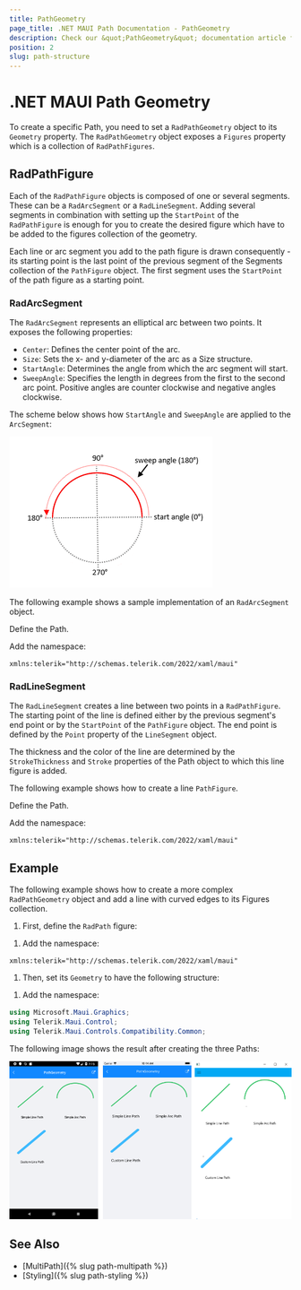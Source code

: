 ```yaml
---
title: PathGeometry
page_title: .NET MAUI Path Documentation - PathGeometry
description: Check our &quot;PathGeometry&quot; documentation article for Telerik Path for .NET MAUI.
position: 2
slug: path-structure
---
```


# .NET MAUI Path Geometry

To create a specific Path, you need to set a `RadPathGeometry` object to its `Geometry` property. The `RadPathGeometry` object exposes a `Figures` property which is a collection of `RadPathFigures`.

## RadPathFigure

Each of the `RadPathFigure` objects is composed of one or several segments. These can be a `RadArcSegment` or a `RadLineSegment`. Adding several segments in combination with setting up the `StartPoint` of the `RadPathFigure` is enough for you to create the desired figure which have to be added to the figures collection of the geometry.

Each line or arc segment you add to the path figure is drawn consequently - its starting point is the last point of the previous segment of the Segments collection of the `PathFigure` object. The first segment uses the `StartPoint` of the path figure as a starting point.

### RadArcSegment

The `RadArcSegment` represents an elliptical arc between two points. It exposes the following properties:

* `Center`: Defines the center point of the arc.
* `Size`: Sets the x- and y-diameter of the arc as a Size structure.
* `StartAngle`: Determines the angle from which the arc segment will start.
* `SweepAngle`: Specifies the length in degrees from the first to the second arc point. Positive angles are counter clockwise and negative angles clockwise.

The scheme below shows how `StartAngle` and `SweepAngle` are applied to the `ArcSegment`:

![Path ArcSegment Angles](images/path_arcsegment_scheme.png)

The following example shows a sample implementation of an `RadArcSegment` object.

Define the Path.

<snippet id='path-geometry-simplearc-xaml' />

Add the namespace:

```XAML
xmlns:telerik="http://schemas.telerik.com/2022/xaml/maui"
```

### RadLineSegment

The `RadLineSegment` creates a line between two points in a `RadPathFigure`. The starting point of the line is defined either by the previous segment's end point or by the `StartPoint` of the `PathFigure` object. The end point is defined by the `Point` property of the `LineSegment` object.

The thickness and the color of the line are determined by the `StrokeThickness` and `Stroke` properties of the Path object to which this line figure is added.

The following example shows how to create a line `PathFigure`.

Define the Path.

<snippet id='path-geometry-simpleline-xaml' />

Add the namespace:

```XAML
xmlns:telerik="http://schemas.telerik.com/2022/xaml/maui"
```

## Example

The following example shows how to create a more complex `RadPathGeometry` object and add a line with curved edges to its Figures collection.

1. First, define the `RadPath` figure:

  <snippet id='path-geometry-customline-xaml' />

1. Add the namespace:

 ```XAML
xmlns:telerik="http://schemas.telerik.com/2022/xaml/maui"
 ```

1. Then, set its `Geometry` to have the following structure:

 <snippet id='path-geometry-customline-segment' />

1. Add the namespace:

 ```C#
using Microsoft.Maui.Graphics;
using Telerik.Maui.Control;
using Telerik.Maui.Controls.Compatibility.Common;
 ```

The following image shows the result after creating the three Paths:

![Path Geometry](images/path_geometry.png)

## See Also

- [MultiPath]({% slug path-multipath %})
- [Styling]({% slug path-styling %})
